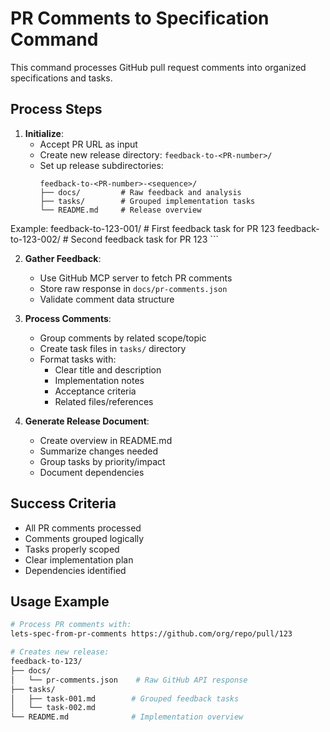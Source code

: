 # PR Comments to Specification Command

This command processes GitHub pull request comments into organized specifications and tasks.

## Process Steps

1. **Initialize**:
   - Accept PR URL as input
   - Create new release directory: `feedback-to-<PR-number>/`
   - Set up release subdirectories:
     ```
     feedback-to-<PR-number>-<sequence>/
     ├── docs/         # Raw feedback and analysis
     ├── tasks/        # Grouped implementation tasks
     └── README.md     # Release overview

Example:
     feedback-to-123-001/    # First feedback task for PR 123
     feedback-to-123-002/    # Second feedback task for PR 123
     ```

2. **Gather Feedback**:
   - Use GitHub MCP server to fetch PR comments
   - Store raw response in `docs/pr-comments.json`
   - Validate comment data structure

3. **Process Comments**:
   - Group comments by related scope/topic
   - Create task files in `tasks/` directory
   - Format tasks with:
     - Clear title and description
     - Implementation notes
     - Acceptance criteria
     - Related files/references

4. **Generate Release Document**:
   - Create overview in README.md
   - Summarize changes needed
   - Group tasks by priority/impact
   - Document dependencies

## Success Criteria

- All PR comments processed
- Comments grouped logically
- Tasks properly scoped
- Clear implementation plan
- Dependencies identified

## Usage Example

```bash
# Process PR comments with:
lets-spec-from-pr-comments https://github.com/org/repo/pull/123

# Creates new release:
feedback-to-123/
├── docs/
│   └── pr-comments.json    # Raw GitHub API response
├── tasks/
│   ├── task-001.md        # Grouped feedback tasks
│   └── task-002.md
└── README.md              # Implementation overview
```